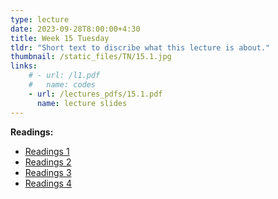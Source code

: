 ```yaml
---
type: lecture
date: 2023-09-28T8:00:00+4:30
title: Week 15 Tuesday
tldr: "Short text to discribe what this lecture is about."
thumbnail: /static_files/TN/15.1.jpg
links: 
    # - url: /l1.pdf
    #   name: codes
    - url: /lectures_pdfs/15.1.pdf
      name: lecture slides
---
```

**Readings:**
- [Readings 1](/readings_pdfs/week2/TH/r1.pdf)
- [Readings 2](/readings_pdfs/week2/TH/r2.pdf)
- [Readings 3](/readings_pdfs/week2/TH/r3.pdf)
- [Readings 4](/readings_pdfs/week2/TH/r4.pdf)


